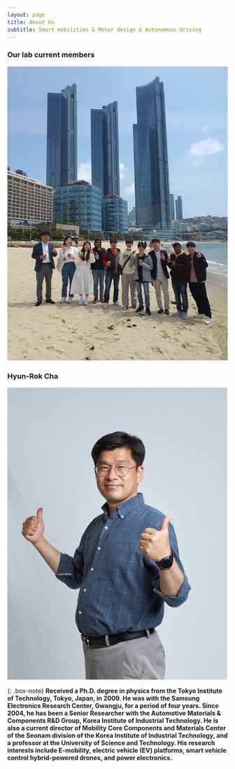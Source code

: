 ```yaml
---
layout: page
title: About Us
subtitle: Smart mobilities & Motor design & Autonomous-driving
---
```

### Our lab current members

![labpic](https://github.com/hrchalab/hrchalab.github.io/blob/master/assets/img/Aboutus.jpg?raw=true)

### Hyun-Rok Cha
![hrcha](https://github.com/hrchalab/hrchalab.github.io/blob/master/assets/img/hrcha.png?raw=true)

{: .box-note}
**Received a Ph.D. degree in physics from the Tokyo Institute of Technology, Tokyo, Japan, in 2009. He was with the Samsung Electronics Research Center, Gwangju, for a period of four years. Since 2004, he has been a Senior Researcher with the Automotive Materials \& Components R\&D Group, Korea Institute of Industrial Technology. He is also a current director of Mobility Core Components and Materials Center of the Seonam division of the Korea Institute of Industrial Technology, and a professor at the University of Science and Technology. His research interests include E-mobility, electric vehicle (EV) platforms, smart vehicle control hybrid-powered drones, and power electronics.**
